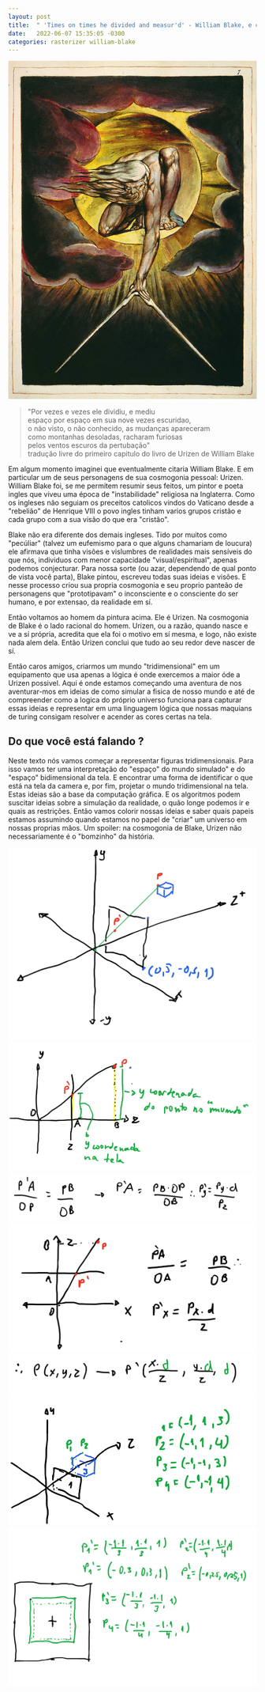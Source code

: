 ```yaml
---
layout: post
title:  " 'Times on times he divided and measur'd' - William Blake, e como projetar os objetos da terceira dimensão"
date:   2022-06-07 15:35:05 -0300
categories: rasterizer william-blake
---
```



![Urizen realizando com seu compasso a primeira mensura do mundo manifesto](/images/rasterizer/perspectiva/urizen.jpg)
>"Por vezes e vezes ele dividiu, e mediu<br>
> espaço por espaço em sua nove vezes escuridao,<br>
> o não visto, o não conhecido, as mudanças apareceram<br>
> como montanhas desoladas, racharam furiosas<br>
> pelos ventos escuros da pertubação"<br>
> tradução livre do primeiro capitulo do livro de Urizen de William Blake

Em algum momento imaginei que eventualmente citaria William Blake. E em particular um de seus personagens de sua cosmogonia pessoal: Urizen. 
William Blake foi, se me permitem resumir seus feitos, um pintor e poeta ingles que viveu uma época de "instabilidade" religiosa na Inglaterra. Como os ingleses não seguiam os preceitos catolicos vindos do Vaticano desde a "rebelião" de Henrique VIII o povo ingles tinham varios grupos cristão e cada grupo com a sua visão do que era "cristão". 

Blake não era diferente dos demais ingleses. Tido por muitos como "pecúliar" (talvez um eufemismo para o que alguns chamariam de loucura) ele afirmava que tinha visões e vislumbres de realidades mais sensíveis do que nós, individuos com menor capacidade "visual/espiritual", apenas podemos conjecturar. Para nossa sorte (ou azar, dependendo de qual ponto de vista você parta), Blake pintou, escreveu todas suas ideias e visões. E nesse processo criou sua propria cosmogonia e seu proprio panteão de personagens que "prototipavam" o inconsciente e o consciente do ser humano, e por extensao, da realidade em sí. 

Então voltamos ao homem da pintura acima. Ele é Urizen. Na cosmogonia de Blake é o lado racional do homem. Urizen, ou a razão, quando nasce e ve a sí própria, acredita que ela foi o motivo em sí mesma, e logo, não existe nada alem dela. Então Urizen conclui que tudo ao seu redor deve nascer de sí. 

Então caros amigos, criarmos um mundo "tridimensional" em um equipamento que usa apenas a lógica é onde exercemos a maior óde a Urizen possivel. Aqui é onde estamos começando uma aventura de nos aventurar-mos em ideias de como simular a fisica de nosso mundo e até de compreender como a logica do próprio universo funciona para capturar essas ideias e representar em uma linguagem lógica que nossas maquians de turing consigam resolver e acender as cores certas na tela. 

## Do que você está falando ?
Neste texto nós vamos começar a representar figuras tridimensionais. Para isso vamos ter uma interpretação do "espaço" do mundo simulado" e do "espaço" bidimensional da tela. E encontrar uma forma de identificar o que está na tela da camera e, por fim, projetar o mundo tridimensional na tela.
Estas ideias são a base da computação gráfica. E os algoritmos podem suscitar ideias sobre a simulação da realidade, o quão longe podemos ir e quais as restrições. Então vamos colorir nossas ideias e saber quais papeis estamos assumindo quando estamos no papel de "criar" um universo em nossas proprias mãos. Um spoiler: na cosmogonia de Blake, Urizen não necessariamente é o "bomzinho" da história.



![Image](/images/rasterizer/perspectiva/perspectiva-1-1.jpg)
![Image](/images/rasterizer/perspectiva/perspectiva-2-1.jpg)
![Image](/images/rasterizer/perspectiva/perspectiva-3-1.jpg)
![Image](/images/rasterizer/perspectiva/perspectiva-4-1.jpg)
![Image](/images/rasterizer/perspectiva/perspectiva-5-1.jpg)
![Image](/images/rasterizer/perspectiva/perspectiva-6-1.jpg)
![Image](/images/rasterizer/perspectiva/perspectiva-7-1.jpg)

